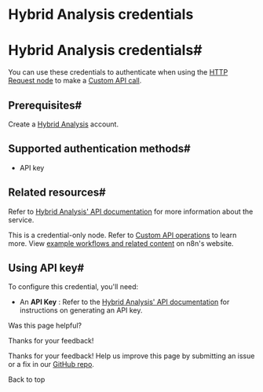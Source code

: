 # Hybrid Analysis credentials

[ ](https://github.com/n8n-io/n8n-docs/edit/main/docs/integrations/builtin/credentials/hybridanalysis.md "Edit this page")

# Hybrid Analysis credentials#

You can use these credentials to authenticate when using the [HTTP Request node](../../core-nodes/n8n-nodes-base.httprequest/) to make a [Custom API call](../../../custom-operations/).

## Prerequisites#

Create a [Hybrid Analysis](https://www.hybrid-analysis.com/) account.

## Supported authentication methods#

  * API key



## Related resources#

Refer to [Hybrid Analysis' API documentation](https://www.hybrid-analysis.com/docs/api/v2) for more information about the service.

This is a credential-only node. Refer to [Custom API operations](../../../custom-operations/) to learn more. View [example workflows and related content](https://n8n.io/integrations/hybrid-analysis/) on n8n's website.

## Using API key#

To configure this credential, you'll need:

  * An **API Key** : Refer to the [Hybrid Analysis' API documentation](https://www.hybrid-analysis.com/docs/api/v2) for instructions on generating an API key.

Was this page helpful? 

Thanks for your feedback! 

Thanks for your feedback! Help us improve this page by submitting an issue or a fix in our [GitHub repo](https://github.com/n8n-io/n8n-docs). 

Back to top 
